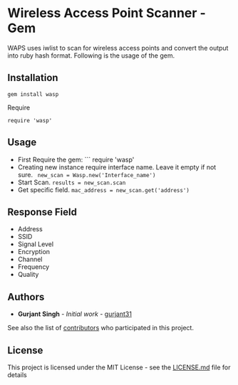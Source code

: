 # Wireless Access Point Scanner - Gem

WAPS uses iwlist to scan for wireless access points and convert the output into ruby hash format. Following is the usage of the gem.

## Installation

```
gem install wasp
```
Require

```
require 'wasp'
```

## Usage

* First Require the gem: ``` require 'wasp'
* Creating new instance require interface name. Leave it empty if not sure. ``` new_scan = Wasp.new('Interface_name')```
* Start Scan. ```results = new_scan.scan``` 
* Get specific field. ``` mac_address = new_scan.get('address') ```

## Response Field

* Address
* SSID
* Signal Level
* Encryption
* Channel
* Frequency
* Quality

## Authors

* **Gurjant Singh** - *Initial work* - [gurjant31](https://github.com/gurjant31)

See also the list of [contributors](https://github.com/gurjant31/EHND-activities/contributors) who participated in this project.

## License

This project is licensed under the MIT License - see the [LICENSE.md](LICENSE.md) file for details
